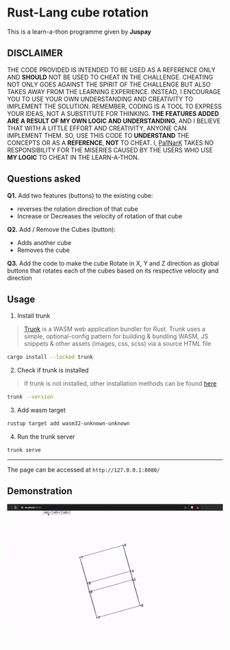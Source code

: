 # Rust-Lang cube rotation

This is a learn-a-thon programme given by **Juspay**

## DISCLAIMER

THE CODE PROVIDED IS INTENDED TO BE USED AS A REFERENCE ONLY AND **SHOULD** NOT BE USED TO CHEAT IN THE CHALLENGE. CHEATING NOT ONLY GOES AGAINST THE SPIRIT OF THE CHALLENGE BUT ALSO TAKES AWAY FROM THE LEARNING EXPERIENCE. INSTEAD, I ENCOURAGE YOU TO USE YOUR OWN UNDERSTANDING AND CREATIVITY TO IMPLEMENT THE SOLUTION. REMEMBER, CODING IS A TOOL TO EXPRESS YOUR IDEAS, NOT A SUBSTITUTE FOR THINKING. **THE FEATURES ADDED ARE A RESULT OF MY OWN LOGIC AND UNDERSTANDING**, AND I BELIEVE THAT WITH A LITTLE EFFORT AND CREATIVITY, ANYONE CAN IMPLEMENT THEM. SO, USE THIS CODE TO **UNDERSTAND** THE CONCEPTS OR AS A **REFERENCE**, **NOT** TO CHEAT. I, [Pa1NarK](github.com/pixincreate) TAKES NO RESPONSIBILITY FOR THE MISERIES CAUSED BY THE USERS WHO USE **MY LOGIC** TO CHEAT IN THE LEARN-A-THON.

## Questions asked

**Q1.** Add two features (buttons) to the existing cube:

- reverses the rotation direction of that cube
- Increase or Decreases the velocity of rotation of that cube

**Q2.** Add / Remove the Cubes (button):

- Adds another cube
- Removes the cube

**Q3.** Add the code to make the cube Rotate in X, Y and Z direction as global buttons that rotates each of the cubes based on its respective velocity and direction

## Usage

1. Install trunk

> [Trunk](https://trunkrs.dev/) is a WASM web application bundler for Rust. Trunk uses a simple, optional-config pattern for building & bundling WASM, JS snippets & other assets (images, css, scss) via a source HTML file

```bash
cargo install --locked trunk
```

2. Check if trunk is installed

> If trunk is not installed, other installation methods can be found [here](https://trunkrs.dev/#install)

```bash
trunk --version
```

3. Add wasm target

```bash
rustup target add wasm32-unknown-unknown
```

4. Run the trunk server

```bash
trunk serve
```

____
The page can be accessed at `http://127.0.0.1:8080/`

## Demonstration

![demo gif](https://github.com/pixincreate/rust-cube-rotation/blob/main/cube_rotation.gif)

